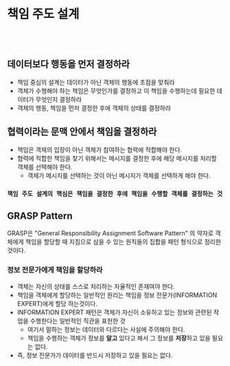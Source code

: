 # 책임 주도 설계

<br><br>

## 데이터보다 행동을 먼저 결정하라

- 책임 중심의 설계는 데이터가 아닌 객체의 행동에 초점을 맞춰라
- 객체가 수행해야 하는 책임은 무엇인가를 결정하고 이 책임을 수행하는데 필요한 데이터가 무엇인지 결정하라
- 객체의 행동, 책임을 먼저 결정한 후에 객체의 상태를 결정하라

## 협력이라는 문맥 안에서 책임을 결정하라 
- 책임은 객체의 입장이 아닌 객체가 참여하는 협력에 적합해야 한다.
- 협력에 적합한 책임을 찾기 위해서는 메시지를 결정한 후에 해당 메시지를 처리할 객체를 선택해야 한다.
  - 객체가 메시지를 선택하는 것이 아닌 메시지가 객체를 선택하게 해야 한다.

### `책임 주도 설계의 핵심은 책임을 결정한 후에 책임을 수행할 객체를 결정하는 것`

## GRASP Pattern
GRASP은 "General Responsibility Assignment Software Pattern" 의 약자로 객체에게 책임을 할당할 때 지침으로 삼을 수 있는 원칙들의 집합을 패턴 형식으로 정리한 것이다.

### 정보 전문가에게 책임을 할당하라
- 객체는 자신의 상태를 스스로 처리하는 자율적인 존재여야 한다.
- 책임을 객체에게 할당하는 일반적인 원리는 책임을 정보 전문가(INFORMATION EXPERT)에게 할당 하는것이다.
- INFORMATION EXPERT 패턴은 객체가 자신이 소유하고 있는 정보와 관련된 작업을 수행한다는 일반적인 직관을 표헌한 것
  - 여기서 말하는 정보는 데이터와 다르다는 사실에 주의해야 한다.
  - 책임을 수행하는 객체가 정보를 **알고** 있다고 해서 그 정보를 **저장**하고 있을 필요는 없다.
- 즉, 정보 전문가가 데이터를 반드시 저장하고 있을 필요는 없다.
  